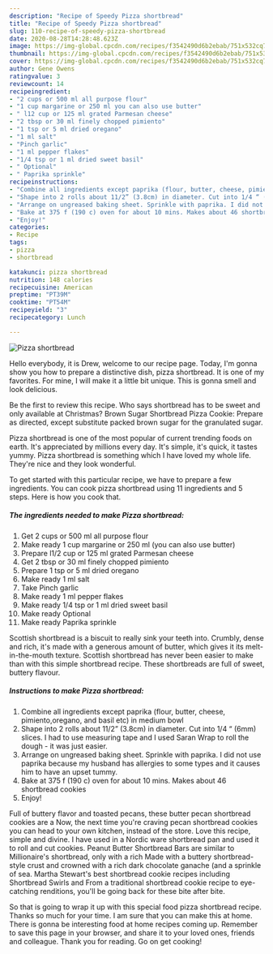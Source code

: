 ```yaml
---
description: "Recipe of Speedy Pizza shortbread"
title: "Recipe of Speedy Pizza shortbread"
slug: 110-recipe-of-speedy-pizza-shortbread
date: 2020-08-28T14:28:48.623Z
image: https://img-global.cpcdn.com/recipes/f3542490d6b2ebab/751x532cq70/pizza-shortbread-recipe-main-photo.jpg
thumbnail: https://img-global.cpcdn.com/recipes/f3542490d6b2ebab/751x532cq70/pizza-shortbread-recipe-main-photo.jpg
cover: https://img-global.cpcdn.com/recipes/f3542490d6b2ebab/751x532cq70/pizza-shortbread-recipe-main-photo.jpg
author: Gene Owens
ratingvalue: 3
reviewcount: 14
recipeingredient:
- "2 cups or 500 ml all purpose flour"
- "1 cup margarine or 250 ml you can also use butter"
- " l12 cup or 125 ml grated Parmesan cheese"
- "2 tbsp or 30 ml finely chopped pimiento"
- "1 tsp or 5 ml dried oregano"
- "1 ml salt"
- "Pinch garlic"
- "1 ml pepper flakes"
- "1/4 tsp or 1 ml dried sweet basil"
- " Optional"
- " Paprika sprinkle"
recipeinstructions:
- "Combine all ingredients except paprika (flour, butter, cheese, pimiento,oregano, and basil etc) in medium bowl"
- "Shape into 2 rolls about 11/2” (3.8cm) in diameter. Cut into 1/4 “ (6mm) slices. I had to use measuring tape and I used Saran Wrap to roll the dough - it was just easier."
- "Arrange on ungreased baking sheet. Sprinkle with paprika. I did not use paprika because my husband has allergies to some types and it causes him to have an upset tummy."
- "Bake at 375 f (190 c) oven for about 10 mins. Makes about 46 shortbread cookies"
- "Enjoy!"
categories:
- Recipe
tags:
- pizza
- shortbread

katakunci: pizza shortbread 
nutrition: 148 calories
recipecuisine: American
preptime: "PT39M"
cooktime: "PT54M"
recipeyield: "3"
recipecategory: Lunch

---
```



![Pizza shortbread](https://img-global.cpcdn.com/recipes/f3542490d6b2ebab/751x532cq70/pizza-shortbread-recipe-main-photo.jpg)

Hello everybody, it is Drew, welcome to our recipe page. Today, I'm gonna show you how to prepare a distinctive dish, pizza shortbread. It is one of my favorites. For mine, I will make it a little bit unique. This is gonna smell and look delicious.

Be the first to review this recipe. Who says shortbread has to be sweet and only available at Christmas? Brown Sugar Shortbread Pizza Cookie: Prepare as directed, except substitute packed brown sugar for the granulated sugar.

Pizza shortbread is one of the most popular of current trending foods on earth. It's appreciated by millions every day. It's simple, it's quick, it tastes yummy. Pizza shortbread is something which I have loved my whole life. They're nice and they look wonderful.


To get started with this particular recipe, we have to prepare a few ingredients. You can cook pizza shortbread using 11 ingredients and 5 steps. Here is how you cook that.

<!--inarticleads1-->

##### The ingredients needed to make Pizza shortbread:

1. Get 2 cups or 500 ml all purpose flour
1. Make ready 1 cup margarine or 250 ml (you can also use butter)
1. Prepare  l1/2 cup or 125 ml grated Parmesan cheese
1. Get 2 tbsp or 30 ml finely chopped pimiento
1. Prepare 1 tsp or 5 ml dried oregano
1. Make ready 1 ml salt
1. Take Pinch garlic
1. Make ready 1 ml pepper flakes
1. Make ready 1/4 tsp or 1 ml dried sweet basil
1. Make ready  Optional
1. Make ready  Paprika sprinkle


Scottish shortbread is a biscuit to really sink your teeth into. Crumbly, dense and rich, it&#39;s made with a generous amount of butter, which gives it its melt-in-the-mouth texture. Scottish shortbread has never been easier to make than with this simple shortbread recipe. These shortbreads are full of sweet, buttery flavour. 

<!--inarticleads2-->

##### Instructions to make Pizza shortbread:

1. Combine all ingredients except paprika (flour, butter, cheese, pimiento,oregano, and basil etc) in medium bowl
1. Shape into 2 rolls about 11/2” (3.8cm) in diameter. Cut into 1/4 “ (6mm) slices. I had to use measuring tape and I used Saran Wrap to roll the dough - it was just easier.
1. Arrange on ungreased baking sheet. Sprinkle with paprika. I did not use paprika because my husband has allergies to some types and it causes him to have an upset tummy.
1. Bake at 375 f (190 c) oven for about 10 mins. Makes about 46 shortbread cookies
1. Enjoy!


Full of buttery flavor and toasted pecans, these butter pecan shortbread cookies are a Now, the next time you&#39;re craving pecan shortbread cookies you can head to your own kitchen, instead of the store. Love this recipe, simple and divine. I have used in a Nordic ware shortbread pan and used it to roll and cut cookies. Peanut Butter Shortbread Bars are similar to Millionaire&#39;s shortbread, only with a rich Made with a buttery shortbread-style crust and crowned with a rich dark chocolate ganache (and a sprinkle of sea. Martha Stewart&#39;s best shortbread cookie recipes including Shortbread Swirls and From a traditional shortbread cookie recipe to eye-catching renditions, you&#39;ll be going back for these bite after bite. 

So that is going to wrap it up with this special food pizza shortbread recipe. Thanks so much for your time. I am sure that you can make this at home. There is gonna be interesting food at home recipes coming up. Remember to save this page in your browser, and share it to your loved ones, friends and colleague. Thank you for reading. Go on get cooking!

